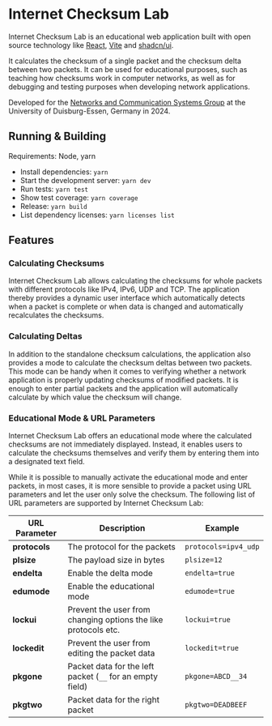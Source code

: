 # Internet Checksum Lab

Internet Checksum Lab is an educational web application built with open source technology like [React](https://react.dev/), [Vite](https://vitejs.dev/) and [shadcn/ui](https://ui.shadcn.com/).

It calculates the checksum of a single packet and the checksum delta between two packets. It can be used for educational purposes, such as teaching how checksums work in computer networks, as well as for debugging and testing purposes when developing network applications.

Developed for the [Networks and Communication Systems Group](https://www.ncs.wiwi.uni-due.de/) at the University of Duisburg-Essen, Germany in 2024.

## Running & Building

Requirements: Node, yarn

- Install dependencies: `yarn`
- Start the development server: `yarn dev`
- Run tests: `yarn test`
- Show test coverage: `yarn coverage`
- Release: `yarn build`
- List dependency licenses: `yarn licenses list`

## Features

### Calculating Checksums

Internet Checksum Lab allows calculating the checksums for whole packets with different protocols like IPv4, IPv6, UDP and TCP. The application thereby provides a dynamic user interface which automatically detects when a packet is complete or when data is changed and automatically recalculates the checksums.

### Calculating Deltas

In addition to the standalone checksum calculations, the application also provides a mode to calculate the checksum deltas between two packets. This mode can be handy when it comes to verifying whether a network application is properly updating checksums of modified packets. It is enough to enter partial packets and the application will automatically calculate by which value the checksum will change.

### Educational Mode & URL Parameters

Internet Checksum Lab offers an educational mode where the calculated checksums are not immediately displayed. Instead, it enables users to calculate the checksums themselves and verify them by entering them into a designated text field.

While it is possible to manually activate the educational mode and enter packets, in most cases, it is more sensible to provide a packet using URL parameters and let the user only solve the checksum. The following list of URL parameters are supported by Internet Checksum Lab:

| URL Parameter | Description                                                    | Example              |
| ------------- | -------------------------------------------------------------- | -------------------- |
| **protocols** | The protocol for the packets                                   | `protocols=ipv4_udp` |
| **plsize**    | The payload size in bytes                                      | `plsize=12`          |
| **endelta**   | Enable the delta mode                                          | `endelta=true`       |
| **edumode**   | Enable the educational mode                                    | `edumode=true`       |
| **lockui**    | Prevent the user from changing options the like protocols etc. | `lockui=true`        |
| **lockedit**  | Prevent the user from editing the packet data                  | `lockedit=true`      |
| **pkgone**    | Packet data for the left packet (`__` for an empty field)      | `pkgone=ABCD__34`    |
| **pkgtwo**    | Packet data for the right packet                               | `pkgtwo=DEADBEEF`    |
